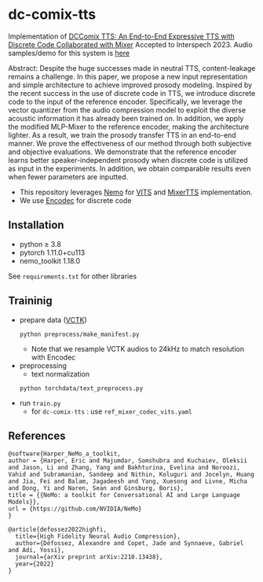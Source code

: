 # dc-comix-tts
Implementation of [DCComix TTS: An End-to-End Expressive TTS with Discrete Code Collaborated with Mixer](https://arxiv.org/abs/2305.19567)
Accepted to Interspech 2023. Audio samples/demo for this system is [here](to-be-updated)

Abstract: Despite the huge successes made in neutral TTS, content-leakage remains a challenge. In this paper, we propose a new input representation and simple architecture to achieve improved prosody modeling. Inspired by the recent success in the use of discrete code in TTS, we introduce discrete code to the input of the reference encoder. Specifically, we leverage the vector quantizer from the audio compression model to exploit the diverse acoustic information it has already been trained on. In addition, we apply the modified MLP-Mixer to the reference encoder, making the architecture lighter. As a result, we train the prosody transfer TTS in an end-to-end manner. We prove the effectiveness of our method through both subjective and objective evaluations. We demonstrate that the reference encoder learns better speaker-independent prosody when discrete code is utilized as input in the experiments. In addition, we obtain comparable results even when fewer parameters are inputted.

* This repository leverages [Nemo](https://github.com/NVIDIA/NeMo) for [VITS](https://arxiv.org/pdf/2106.06103.pdf) and [MixerTTS](https://arxiv.org/abs/2110.03584) implementation.
* We use [Encodec](https://github.com/facebookresearch/encodec) for discrete code

## Installation
 * python ≥ 3.8
 * pytorch 1.11.0+cu113
 * nemo_toolkit 1.18.0
 
 See `requirements.txt` for other libraries
## Traininig
* prepare data ([VCTK](https://datashare.ed.ac.uk/handle/10283/2651))
  ```
  python preprocess/make_manifest.py
    ```
  * Note that we resample VCTK audios to 24kHz to match resolution with Encodec
* preprocessing
  * text normalization
  ```
  python torchdata/text_preprocess.py
  ```
* run `train.py`
  * for `dc-comix-tts` : use `ref_mixer_codec_vits.yaml`
  
## References

```text
@software{Harper_NeMo_a_toolkit,
author = {Harper, Eric and Majumdar, Somshubra and Kuchaiev, Oleksii and Jason, Li and Zhang, Yang and Bakhturina, Evelina and Noroozi, Vahid and Subramanian, Sandeep and Nithin, Koluguri and Jocelyn, Huang and Jia, Fei and Balam, Jagadeesh and Yang, Xuesong and Livne, Micha and Dong, Yi and Naren, Sean and Ginsburg, Boris},
title = {{NeMo: a toolkit for Conversational AI and Large Language Models}},
url = {https://github.com/NVIDIA/NeMo}
}
```
```text
@article{defossez2022highfi,
  title={High Fidelity Neural Audio Compression},
  author={Défossez, Alexandre and Copet, Jade and Synnaeve, Gabriel and Adi, Yossi},
  journal={arXiv preprint arXiv:2210.13438},
  year={2022}
}
```